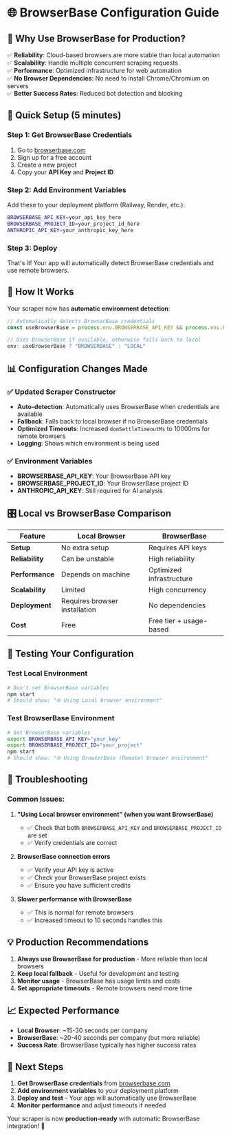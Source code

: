 # 🌐 BrowserBase Configuration Guide

## 🎯 **Why Use BrowserBase for Production?**

✅ **Reliability**: Cloud-based browsers are more stable than local automation  
✅ **Scalability**: Handle multiple concurrent scraping requests  
✅ **Performance**: Optimized infrastructure for web automation  
✅ **No Browser Dependencies**: No need to install Chrome/Chromium on servers  
✅ **Better Success Rates**: Reduced bot detection and blocking  

## 🚀 **Quick Setup (5 minutes)**

### **Step 1: Get BrowserBase Credentials**
1. Go to [browserbase.com](https://www.browserbase.com/)
2. Sign up for a free account
3. Create a new project
4. Copy your **API Key** and **Project ID**

### **Step 2: Add Environment Variables**
Add these to your deployment platform (Railway, Render, etc.):

```bash
BROWSERBASE_API_KEY=your_api_key_here
BROWSERBASE_PROJECT_ID=your_project_id_here
ANTHROPIC_API_KEY=your_anthropic_key_here
```

### **Step 3: Deploy**
That's it! Your app will automatically detect BrowserBase credentials and use remote browsers.

## 🔧 **How It Works**

Your scraper now has **automatic environment detection**:

```typescript
// Automatically detects BrowserBase credentials
const useBrowserBase = process.env.BROWSERBASE_API_KEY && process.env.BROWSERBASE_PROJECT_ID;

// Uses BrowserBase if available, otherwise falls back to local
env: useBrowserBase ? "BROWSERBASE" : "LOCAL"
```

## 📊 **Configuration Changes Made**

### **✅ Updated Scraper Constructor**
- **Auto-detection**: Automatically uses BrowserBase when credentials are available
- **Fallback**: Falls back to local browser if no BrowserBase credentials
- **Optimized Timeouts**: Increased `domSettleTimeoutMs` to 10000ms for remote browsers
- **Logging**: Shows which environment is being used

### **✅ Environment Variables**
- **BROWSERBASE_API_KEY**: Your BrowserBase API key
- **BROWSERBASE_PROJECT_ID**: Your BrowserBase project ID
- **ANTHROPIC_API_KEY**: Still required for AI analysis

## 🎛️ **Local vs BrowserBase Comparison**

| Feature | Local Browser | BrowserBase |
|---------|---------------|-------------|
| **Setup** | No extra setup | Requires API keys |
| **Reliability** | Can be unstable | High reliability |
| **Performance** | Depends on machine | Optimized infrastructure |
| **Scalability** | Limited | High concurrency |
| **Deployment** | Requires browser installation | No dependencies |
| **Cost** | Free | Free tier + usage-based |

## 🧪 **Testing Your Configuration**

### **Test Local Environment**
```bash
# Don't set BrowserBase variables
npm start
# Should show: "🌐 Using Local browser environment"
```

### **Test BrowserBase Environment**
```bash
# Set BrowserBase variables
export BROWSERBASE_API_KEY="your_key"
export BROWSERBASE_PROJECT_ID="your_project"
npm start
# Should show: "🌐 Using BrowserBase (Remote) browser environment"
```

## 🚨 **Troubleshooting**

### **Common Issues:**

1. **"Using Local browser environment" (when you want BrowserBase)**
   - ✅ Check that both `BROWSERBASE_API_KEY` and `BROWSERBASE_PROJECT_ID` are set
   - ✅ Verify credentials are correct

2. **BrowserBase connection errors**
   - ✅ Verify your API key is active
   - ✅ Check your BrowserBase project exists
   - ✅ Ensure you have sufficient credits

3. **Slower performance with BrowserBase**
   - ✅ This is normal for remote browsers
   - ✅ Increased timeout to 10 seconds handles this

## 💡 **Production Recommendations**

1. **Always use BrowserBase for production** - More reliable than local browsers
2. **Keep local fallback** - Useful for development and testing
3. **Monitor usage** - BrowserBase has usage limits and costs
4. **Set appropriate timeouts** - Remote browsers need more time

## 📈 **Expected Performance**

- **Local Browser**: ~15-30 seconds per company
- **BrowserBase**: ~20-40 seconds per company (but more reliable)
- **Success Rate**: BrowserBase typically has higher success rates

## 🎯 **Next Steps**

1. **Get BrowserBase credentials** from [browserbase.com](https://www.browserbase.com/)
2. **Add environment variables** to your deployment platform
3. **Deploy and test** - Your app will automatically use BrowserBase
4. **Monitor performance** and adjust timeouts if needed

Your scraper is now **production-ready** with automatic BrowserBase integration! 🚀
